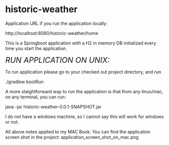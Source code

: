 # historic-weather

Application URL if you run the application locally:

http://localhost:8080/historic-weather/home

This is a Springboot application with a H2 in memory DB initialized every time you start the application.

<font size="5"> _RUN APPLICATION ON UNIX:_ </font>

To run application please go to your checked out project directory, and run

./gradlew bootRun

A more staightforward way to run the application is that from any linux/mac, on any terminal, you can run:

java -jar historic-weather-0.0.1-SNAPSHOT.jar

I do not have a windows machine, so I cannot say this will work for windows or not.

All above notes applied to my MAC Book. You can find the application screen shot in the project: application_screen_shot_on_mac.png
